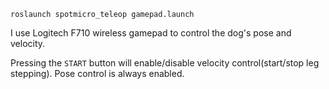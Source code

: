 ```
roslaunch spotmicro_teleop gamepad.launch
```
I use Logitech F710 wireless gamepad to control the dog's pose and velocity.

Pressing the `START` button will enable/disable velocity control(start/stop leg stepping). Pose control is always enabled.